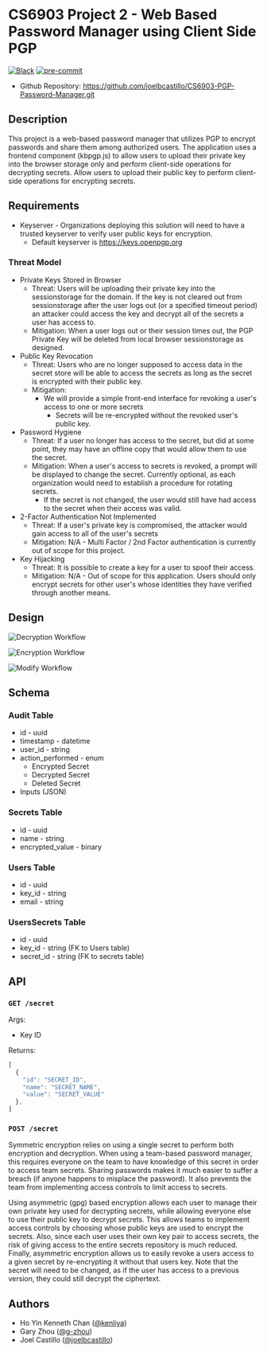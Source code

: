 CS6903 Project 2 - Web Based Password Manager using Client Side PGP
===================================================

[![Black](https://img.shields.io/badge/code%20style-black-000000.svg)](https://github.com/psf/black)
[![pre-commit](https://img.shields.io/badge/pre--commit-enabled-brightgreen?logo=pre-commit&logoColor=white)](https://github.com/pre-commit/pre-commit)

* Github Repository:  <https://github.com/joelbcastillo/CS6903-PGP-Password-Manager.git>

Description
-----------

This project is a web-based password manager that utilizes PGP to encrypt passwords and share them among authorized users. The application uses a frontend component (kbpgp.js) to allow users to upload their private key into the browser storage only and perform client-side operations for decrypting secrets. Allow users to upload their public key to perform client-side operations for encrypting secrets.

Requirements
------------

* Keyserver - Organizations deploying this solution will need to have a trusted keyserver to verify user public keys for encryption.
  * Default keyserver is <https://keys.openpgp.org>

### Threat Model

* Private Keys Stored in Browser
  * Threat: Users will be uploading their private key into the sessionstorage for the domain. If the key is not cleared out from sessionstorage after the user logs out (or a specified timeout period) an attacker could access the key and decrypt all of the secrets a user has access to.
  * Mitigation: When a user logs out or their session times out, the PGP Private Key will be deleted from local browser sessionstorage as designed.
* Public Key Revocation
  * Threat: Users who are no longer supposed to access data in the secret store will be able to access the secrets as long as the secret is encrypted with their public key.
  * Mitigation:
    * We will provide a simple front-end interface for revoking a user's access to one or more secrets
      * Secrets will be re-encrypted without the revoked user's public key.
* Password Hygiene
  * Threat: If a user no longer has access to the secret, but did at some point, they may have an offline copy that would allow them to use the secret.
  * Mitigation: When a user's access to secrets is revoked, a prompt will be displayed to change the secret. Currently optional, as each organization would need to establish a procedure for rotating secrets.
    * If the secret is not changed, the user would still have had access to the secret when their access was valid.
* 2-Factor Authentication Not Implemented
  * Threat: If a user's private key is compromised, the attacker would gain access to all of the user's secrets
  * Mitigation: N/A - Multi Factor / 2nd Factor authentication is currently out of scope for this project.
* Key Hijacking
  * Threat: It is possible to create a key for a user to spoof their access.
  * Mitigation: N/A - Out of scope for this application. Users should only encrypt secrets for other user's whose identities they have verified through another means.

Design
------

![Decryption Workflow](./documentation/CS6903-PGP-Password-Manager-Workflow-Decryption.png)

![Encryption Workflow](./documentation/CS6903-PGP-Password-Manager-Workflow-Encryption.png)

![Modify Workflow](./documentation/CS6903-PGP-Password-Manager-Workflow-Modify.png)

Schema
------

### Audit Table

* id - uuid
* timestamp - datetime
* user_id - string
* action_performed - enum
  * Encrypted Secret
  * Decrypted Secret
  * Deleted Secret
* Inputs (JSON)

### Secrets Table

* id - uuid
* name - string
* encrypted_value - binary

### Users Table

* id - uuid
* key_id - string
* email - string

### UsersSecrets Table

* id - uuid
* key_id - string (FK to Users table)
* secret_id - string (FK to secrets table)

API
---

### `GET /secret`

Args:

* Key ID

Returns:

```javascript
[
  {
    "id": "SECRET_ID",
    "name": "SECRET_NAME",
    "value": "SECRET_VALUE"
  },
]
```

### `POST /secret`

Symmetric encryption relies on using a single secret to perform both encryption and decryption. When using a team-based password manager, this requires everyone on the team to have knowledge of this secret in order to access team secrets. Sharing passwords makes it much easier to suffer a breach (if anyone happens to misplace the password). It also prevents the team from implementing access controls to limit access to secrets.

Using asymmetric (gpg) based encryption allows each user to manage their own private key used for decrypting secrets, while allowing everyone else to use their public key to decrypt secrets. This allows teams to implement access controls by choosing whose public keys are used to encrypt the secrets. Also, since each user uses their own key pair to access secrets, the risk of giving access to the entire secrets repository is much reduced. Finally, asymmetric encryption allows us to easily revoke a users access to a given secret by re-encrypting it without that users key. Note that the secret will need to be changed, as if the user has access to a previous version, they could still decrypt the ciphertext.

Authors
-------

* Ho Yin Kenneth Chan ([@kenliya](https://github.com/kenliya))
* Gary Zhou ([@g-zhou](https://github.com/g-zhou))
* Joel Castillo ([@joelbcastillo](https://github.com/joelbcastillo))
